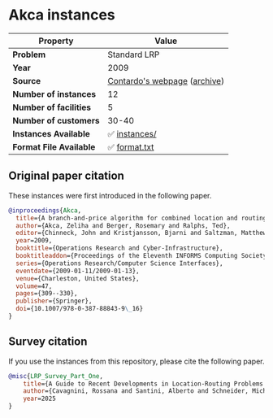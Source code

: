 # Akca instances

| Property    | Value |
| ----------- | ----- |
| **Problem** | Standard LRP |
| **Year**    | 2009 |
| **Source**  | [Contardo's webpage](https://claudio.contardo.org/datasets-source-code/) ([archive](https://web.archive.org/web/20250131152456/https://claudio.contardo.org/datasets-source-code/)) |
| **Number of instances** | 12 |
| **Number of facilities** | 5 |
| **Number of customers** | 30-40 |
| **Instances Available** | ✅ [instances/](instances/) |
| **Format File Available** | ✅ [format.txt](format.txt) |

## Original paper citation

These instances were first introduced in the following paper.

```bib
@inproceedings{Akca,
  title={A branch-and-price algorithm for combined location and routing problems under capacity restrictions},
  author={Akca, Zeliha and Berger, Rosemary and Ralphs, Ted},
  editor={Chinneck, John and Kristjansson, Bjarni and Saltzman, Matthew},
  year=2009,
  booktitle={Operations Research and Cyber-Infrastructure},
  booktitleaddon={Proceedings of the Eleventh INFORMS Computing Society Conference},
  series={Operations Research/Computer Science Interfaces},
  eventdate={2009-01-11/2009-01-13},
  venue={Charleston, United States},
  volume=47,
  pages={309--330},
  publisher={Springer},
  doi={10.1007/978-0-387-88843-9\_16}
}
```

## Survey citation

If you use the instances from this repository, please cite the following paper.

```bib
@misc{LRP_Survey_Part_One,
    title={A Guide to Recent Developments in Location-Routing Problems --- Deterministic, single-echelon, single-objective, single-period problems},
    author={Cavagnini, Rossana and Santini, Alberto and Schneider, Michael},
    year=2025
}
```
